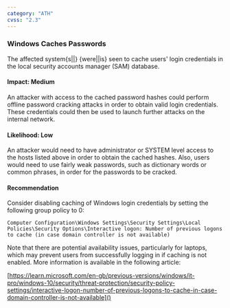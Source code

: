```yaml
---
category: "ATH"
cvss: "2.3"
---
```

### Windows Caches Passwords
The affected system{s||} {were||is} seen to cache users' login credentials in the local security accounts manager (SAM) database.
#### Impact: Medium
An attacker with access to the cached password hashes could perform offline password cracking attacks in order to obtain valid login credentials. These credentials could then be used to launch further attacks on the internal network.
#### Likelihood: Low
An attacker would need to have administrator or SYSTEM level access to the hosts listed above in order to obtain the cached hashes. Also, users would need to use fairly weak passwords, such as dictionary words or common phrases, in order for the passwords to be cracked.
#### Recommendation
Consider disabling caching of Windows login credentials by setting the following group policy to 0:

```
Computer Configuration\Windows Settings\Security Settings\Local Policies\Security Options\Interactive logon: Number of previous logons to cache (in case domain controller is not available)
```

Note that there are potential availability issues, particularly for laptops, which may prevent users from successfully logging in if caching is not enabled. More information is available in the following article:

[https://learn.microsoft.com/en-gb/previous-versions/windows/it-pro/windows-10/security/threat-protection/security-policy-settings/interactive-logon-number-of-previous-logons-to-cache-in-case-domain-controller-is-not-available]()
